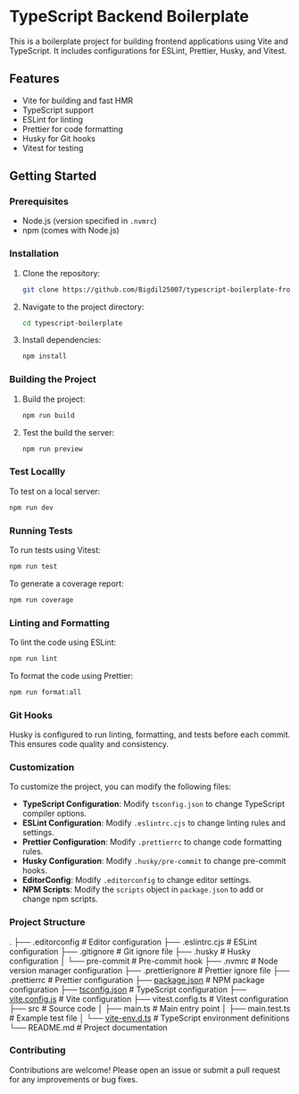 # TypeScript Backend Boilerplate

This is a boilerplate project for building frontend applications using Vite and TypeScript. It includes configurations for ESLint, Prettier, Husky, and Vitest.

## Features

- Vite for building and fast HMR
- TypeScript support
- ESLint for linting
- Prettier for code formatting
- Husky for Git hooks
- Vitest for testing

## Getting Started

### Prerequisites

- Node.js (version specified in `.nvmrc`)
- npm (comes with Node.js)

### Installation

1. Clone the repository:

   ```sh
   git clone https://github.com/Bigdil25007/typescript-boilerplate-frontend.git
   ```

2. Navigate to the project directory:

   ```sh
   cd typescript-boilerplate
   ```

3. Install dependencies:

   ```sh
   npm install
   ```

### Building the Project

1. Build the project:

   ```sh
   npm run build
   ```

2. Test the build the server:

   ```sh
   npm run preview
   ```

### Test Locallly

To test on a local server:

```sh
npm run dev
```

### Running Tests

To run tests using Vitest:

```sh
npm run test
```

To generate a coverage report:

```sh
npm run coverage
```

### Linting and Formatting

To lint the code using ESLint:

```sh
npm run lint
```

To format the code using Prettier:

```sh
npm run format:all
```

### Git Hooks

Husky is configured to run linting, formatting, and tests before each commit. This ensures code quality and consistency.

### Customization

To customize the project, you can modify the following files:

- **TypeScript Configuration**: Modify `tsconfig.json` to change TypeScript compiler options.
- **ESLint Configuration**: Modify `.eslintrc.cjs` to change linting rules and settings.
- **Prettier Configuration**: Modify `.prettierrc` to change code formatting rules.
- **Husky Configuration**: Modify `.husky/pre-commit` to change pre-commit hooks.
- **EditorConfig**: Modify `.editorconfig` to change editor settings.
- **NPM Scripts**: Modify the `scripts` object in `package.json` to add or change npm scripts.

### Project Structure

.
├── .editorconfig # Editor configuration
├── .eslintrc.cjs # ESLint configuration
├── .gitignore # Git ignore file
├── .husky # Husky configuration
│ └── pre-commit # Pre-commit hook
├── .nvmrc # Node version manager configuration
├── .prettierignore # Prettier ignore file
├── .prettierrc # Prettier configuration
├── [package.json](http://_vscodecontentref_/0) # NPM package configuration
├── [tsconfig.json](http://_vscodecontentref_/1) # TypeScript configuration
├── [vite.config.js](http://_vscodecontentref_/2) # Vite configuration
├── vitest.config.ts # Vitest configuration
├── src # Source code
│ ├── main.ts # Main entry point
│ ├── main.test.ts # Example test file
│ └── [vite-env.d.ts](http://_vscodecontentref_/3) # TypeScript environment definitions
└── README.md # Project documentation

### Contributing

Contributions are welcome! Please open an issue or submit a pull request for any improvements or bug fixes.

